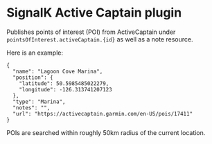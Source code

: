 # SignalK Active Captain plugin

Publishes points of interest (POI) from ActiveCaptain under `pointsOfInterest.activeCaptain.{id}` as well as a note resource. 

Here is an example:

```
{
  "name": "Lagoon Cove Marina",
  "position": {
    "latitude": 50.5985485022279,
    "longitude": -126.313741207123
  },
  "type": "Marina",
  "notes": "",
  "url": "https://activecaptain.garmin.com/en-US/pois/17411"
}
```

POIs are searched within roughly 50km radius of the current location.
